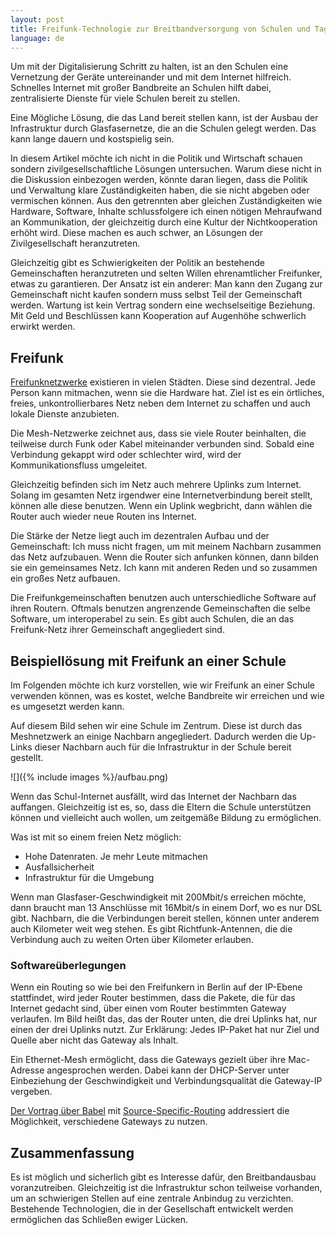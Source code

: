 ```yaml
---
layout: post
title: Freifunk-Technologie zur Breitbandversorgung von Schulen und Tagungszentren - Konzept
language: de
---
```


Um mit der Digitalisierung Schritt zu halten, ist an den Schulen eine
Vernetzung der Geräte untereinander und mit dem Internet hilfreich.
Schnelles Internet mit großer Bandbreite an Schulen hilft dabei, zentralisierte Dienste
für viele Schulen bereit zu stellen.

Eine Mögliche Lösung, die das Land bereit stellen kann, ist der Ausbau der Infrastruktur durch Glasfasernetze, die an die Schulen gelegt werden.
Das kann lange dauern und kostspielig sein.

In diesem Artikel möchte ich nicht in die Politik und Wirtschaft schauen sondern zivilgesellschaftliche Lösungen untersuchen.
Warum diese nicht in die Diskussion einbezogen werden, könnte daran liegen, dass die
Politik und Verwaltung klare Zuständigkeiten haben, die sie nicht abgeben oder vermischen können.
Aus den getrennten aber gleichen Zuständigkeiten wie Hardware, Software, Inhalte schlussfolgere
ich einen nötigen Mehraufwand an Kommunikation, der gleichzeitig durch eine Kultur der
Nichtkooperation erhöht wird.
Diese machen es auch schwer, an Lösungen der Zivilgesellschaft heranzutreten.

Gleichzeitig gibt es Schwierigkeiten der Politik an bestehende Gemeinschaften heranzutreten und
selten Willen ehrenamtlicher Freifunker, etwas zu garantieren.
Der Ansatz ist ein anderer: Man kann den Zugang zur Gemeinschaft nicht kaufen sondern muss selbst 
Teil der Gemeinschaft werden.
Wartung ist kein Vertrag sondern eine wechselseitige Beziehung.
Mit Geld und Beschlüssen kann Kooperation auf Augenhöhe schwerlich erwirkt werden.


Freifunk
--------

[Freifunknetzwerke](https://freifunk.net/) existieren in vielen Städten.
Diese sind dezentral. Jede Person kann mitmachen, wenn sie die Hardware hat.
Ziel ist es ein örtliches, freies, unkontrollierbares Netz neben dem Internet zu schaffen und
auch lokale Dienste anzubieten.

Die Mesh-Netzwerke zeichnet aus, dass sie viele Router beinhalten, die teilweise durch
Funk oder Kabel miteinander verbunden sind.
Sobald eine Verbindung gekappt wird oder schlechter wird, wird der Kommunikationsfluss umgeleitet.

Gleichzeitig befinden sich im Netz auch mehrere Uplinks zum Internet.
Solang im gesamten Netz irgendwer eine Internetverbindung bereit stellt, können alle diese benutzen.
Wenn ein Uplink wegbricht, dann wählen die Router auch wieder neue Routen ins Internet.

Die Stärke der Netze liegt auch im dezentralen Aufbau und der Gemeinschaft:
Ich muss nicht fragen, um mit meinem Nachbarn zusammen das Netz aufzubauen.
Wenn die Router sich anfunken können, dann bilden sie ein gemeinsames Netz.
Ich kann mit anderen Reden und so zusammen ein großes Netz aufbauen.

Die Freifunkgemeinschaften benutzen auch unterschiedliche Software auf ihren Routern.
Oftmals benutzen angrenzende Gemeinschaften die selbe Software, um interoperabel zu sein.
Es gibt auch Schulen, die an das Freifunk-Netz ihrer Gemeinschaft angegliedert sind.

Beispiellösung mit Freifunk an einer Schule
-------------------------------------------

Im Folgenden möchte ich kurz vorstellen, wie wir Freifunk an einer Schule verwenden können, was es kostet, welche Bandbreite wir erreichen und wie es umgesetzt werden kann.

Auf diesem Bild sehen wir eine Schule im Zentrum.
Diese ist durch das Meshnetzwerk an einige Nachbarn angegliedert.
Dadurch werden die Up-Links dieser Nachbarn auch für die Infrastruktur in der Schule bereit gestellt.

![]({% include images %}/aufbau.png)

Wenn das Schul-Internet ausfällt, wird das Internet der Nachbarn das auffangen.
Gleichzeitig ist es, so, dass die Eltern die Schule unterstützen können und vielleicht auch wollen,
um zeitgemäße Bildung zu ermöglichen.

Was ist mit so einem freien Netz möglich:
- Hohe Datenraten. Je mehr Leute mitmachen
- Ausfallsicherheit
- Infrastruktur für die Umgebung

Wenn man Glasfaser-Geschwindigkeit mit 200Mbit/s erreichen möchte, dann braucht man 13 Anschlüsse
mit 16Mbit/s in einem Dorf, wo es nur DSL gibt.
Nachbarn, die die Verbindungen bereit stellen, können unter anderem auch Kilometer weit weg stehen.
Es gibt Richtfunk-Antennen, die die Verbindung auch zu weiten Orten über Kilometer erlauben.

### Softwareüberlegungen

Wenn ein Routing so wie bei den Freifunkern in Berlin auf der IP-Ebene stattfindet,
wird jeder Router bestimmen, dass die Pakete, die für das Internet gedacht sind,
über einen vom Router bestimmten Gateway verlaufen.
Im Bild heißt das, das der Router unten, die drei Uplinks hat, nur einen der drei Uplinks nutzt.
Zur Erklärung: Jedes IP-Paket hat nur Ziel und Quelle aber nicht das Gateway als Inhalt.

Ein Ethernet-Mesh ermöglicht, dass die Gateways gezielt über ihre Mac-Adresse angesprochen werden.
Dabei kann der DHCP-Server unter Einbeziehung der Geschwindigkeit und Verbindungsqualität die Gateway-IP vergeben.

[Der Vortrag über Babel][babel1] mit [Source-Specific-Routing][source-specific-routing] addressiert die Möglichkeit, 
verschiedene Gateways zu nutzen.

Zusammenfassung
---------------

Es ist möglich und sicherlich gibt es Interesse dafür, den Breitbandausbau voranzutreiben.
Gleichzeitig ist die Infrastruktur schon teilweise vorhanden, um an schwierigen Stellen auf eine
zentrale Anbindug zu verzichten.
Bestehende Technologien, die in der Gesellschaft entwickelt werden ermöglichen das Schließen ewiger Lücken.


[babel1]: https://www.youtube.com/watch?v=1zMDLVln3XM
[source-specific-routing]: https://www.youtube.com/watch?v=1zMDLVln3XM

